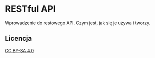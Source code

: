 # RESTful API

Wprowadzenie do restowego API. Czym jest, jak się je używa i tworzy.

## Licencja

[CC BY-SA 4.0](https://creativecommons.org/licenses/by-sa/4.0/)
